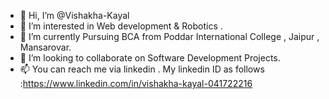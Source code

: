 - 👋 Hi, I’m @Vishakha-Kayal
- 👀 I’m interested in Web development & Robotics . 
- 🌱 I’m currently Pursuing BCA from Poddar International College , Jaipur , Mansarovar.
- 💞️ I’m looking to collaborate on Software Development Projects.
- 📫 You can reach me via linkedin . My linkedin ID as follows :https://www.linkedin.com/in/vishakha-kayal-041722216

<!---
Vishakha-Kayal/Vishakha-Kayal is a ✨ special ✨ repository because its `README.md` (this file) appears on your GitHub profile.
You can click the Preview link to take a look at your changes.
--->
